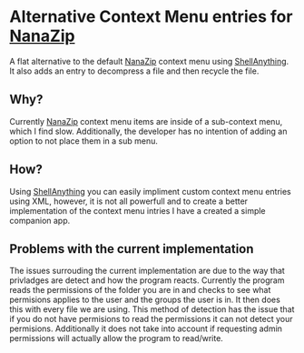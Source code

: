 # Alternative Context Menu entries for [NanaZip](https://github.com/M2Team/NanaZip)
A flat alternative to the default [NanaZip](https://github.com/M2Team/NanaZip) context menu using [ShellAnything](https://github.com/end2endzone/ShellAnything). It also adds an entry to decompress a file and then recycle the file.

## Why?
Currently [NanaZip](https://github.com/M2Team/NanaZip) context menu items are inside of a sub-context menu, which I find slow. Additionally, the developer has no intention of adding an option to not place them in a sub menu. 

## How?
Using [ShellAnything](https://github.com/end2endzone/ShellAnything) you can easily impliment custom context menu entries using XML, however, it is not all powerfull and to create a better implementation of the context menu intries I have a created a simple companion app.

## Problems with the current implementation
The issues surrouding the current implementation are due to the way that privladges are detect and how the program reacts. Currently the program reads the permissions of the folder you are in and checks to see what permisions applies to the user and the groups the user is in. It then does this with every file we are using. This method of detection has the issue that if you do not have permisions to read the permissions it can not detect your permisions. Additionally it does not take into account if requesting admin permissions will actually allow the program to read/write.
